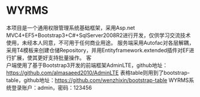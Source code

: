 # WYRMS
本项目是一个通用权限管理系统基础框架，采用Asp.net MVC4+EF5+Bootstrap3+C#+SqlServer2008R2进行开发，仅供学习交流技术使用，未经本人同意，不可用于任何商业用途。
服务端采用Autofac对各层解耦，采用T4模板来创建仓储Repository，并用Entityframework.extended插件对EF进行扩展，使其更好支持批量操作。
客<br/>户端使用了基于Bootstrap3开发的前端框架AdminLTE，github地址：https://github.com/almasaeed2010/AdminLTE
表格table则用到了bootstrap-table，github地址：https://github.com/wenzhixin/bootstrap-table
WYRMS系统登录账户：admin，密码：123456

